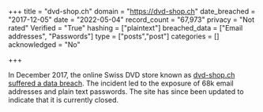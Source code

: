 +++
title = "dvd-shop.ch"
domain = "https://dvd-shop.ch"
date_breached = "2017-12-05"
date = "2022-05-04"
record_count = "67,973"
privacy = "Not rated"
Verified = "True"
hashing = ["plaintext"]
breached_data = ["Email addresses", "Passwords"]
type = ["posts","post"]
categories = []
acknowledged = "No"

+++

In December 2017, the online Swiss DVD store known as <a href="https://www.melani.admin.ch/melani/de/home/dokumentation/newsletter/passwoerter-von-70000-e-mail-konten-im-umlauf.html" target="_blank" rel="noopener">dvd-shop.ch suffered a data breach</a>. The incident led to the exposure of 68k email addresses and plain text passwords. The site has since been updated to indicate that it is currently closed.
